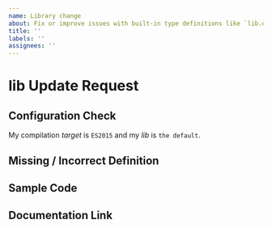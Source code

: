 ```yaml
---
name: Library change
about: Fix or improve issues with built-in type definitions like `lib.dom.d.ts`, `lib.es6.d.ts`, etc.
title: ''
labels: ''
assignees: ''
---
```

# lib Update Request

<!--
  Please fill in each section completely. Thank you!

  Are you here for one of these commonly-requested lib changes?
    * Object.keys - see https://stackoverflow.com/questions/55012174/
    * Array methods - see https://github.com/microsoft/TypeScript/issues/36554
    * parseInt, parseFloat, isFinite, isNan, etc. - see https://github.com/microsoft/TypeScript/issues/4002

  The DOM lib is maintained elsewhere and you can skip a step by filing issues/PRs for the DOM at that repo.
  See https://github.com/microsoft/TypeScript-DOM-lib-generator
-->

## Configuration Check

<!--
  If you're missing common new methods like Array.includes, you may have a misconfigured project.
  Try setting lib: "es2020" and checking whether the type you want is present.

  Conversely, if you are seeing built-in methods you expect to *not* see, check your 'lib' setting
  or review your dependencies for lib/reference directives that might be polluting
  your global scope. This is common when using the 'node' type library. See https://github.com/microsoft/TypeScript/issues/40184

  Replace the text below:
-->
My compilation *target* is `ES2015` and my *lib* is `the default`.

## Missing / Incorrect Definition

<!--
  What property, method, function, etc is missing or incorrect?
-->

## Sample Code

<!--
  What's some code using this that should work, but doesn't?
-->

## Documentation Link

<!--
  Link to relevant documentation (e.g. MDN, W3C, ECMAScript Spec) to consult for this property.
  Note that lib.dom.d.ts intentionally does not include browser-specific extensions
   or early experimental features.
-->
